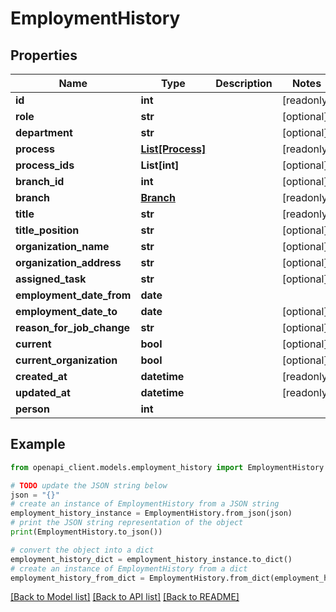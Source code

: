 # EmploymentHistory


## Properties

Name | Type | Description | Notes
------------ | ------------- | ------------- | -------------
**id** | **int** |  | [readonly] 
**role** | **str** |  | [optional] 
**department** | **str** |  | [optional] 
**process** | [**List[Process]**](Process.md) |  | [readonly] 
**process_ids** | **List[int]** |  | [optional] 
**branch_id** | **int** |  | [optional] 
**branch** | [**Branch**](Branch.md) |  | [readonly] 
**title** | **str** |  | [readonly] 
**title_position** | **str** |  | [optional] 
**organization_name** | **str** |  | [optional] 
**organization_address** | **str** |  | [optional] 
**assigned_task** | **str** |  | [optional] 
**employment_date_from** | **date** |  | 
**employment_date_to** | **date** |  | [optional] 
**reason_for_job_change** | **str** |  | [optional] 
**current** | **bool** |  | [optional] 
**current_organization** | **bool** |  | [optional] 
**created_at** | **datetime** |  | [readonly] 
**updated_at** | **datetime** |  | [readonly] 
**person** | **int** |  | 

## Example

```python
from openapi_client.models.employment_history import EmploymentHistory

# TODO update the JSON string below
json = "{}"
# create an instance of EmploymentHistory from a JSON string
employment_history_instance = EmploymentHistory.from_json(json)
# print the JSON string representation of the object
print(EmploymentHistory.to_json())

# convert the object into a dict
employment_history_dict = employment_history_instance.to_dict()
# create an instance of EmploymentHistory from a dict
employment_history_from_dict = EmploymentHistory.from_dict(employment_history_dict)
```
[[Back to Model list]](../README.md#documentation-for-models) [[Back to API list]](../README.md#documentation-for-api-endpoints) [[Back to README]](../README.md)


